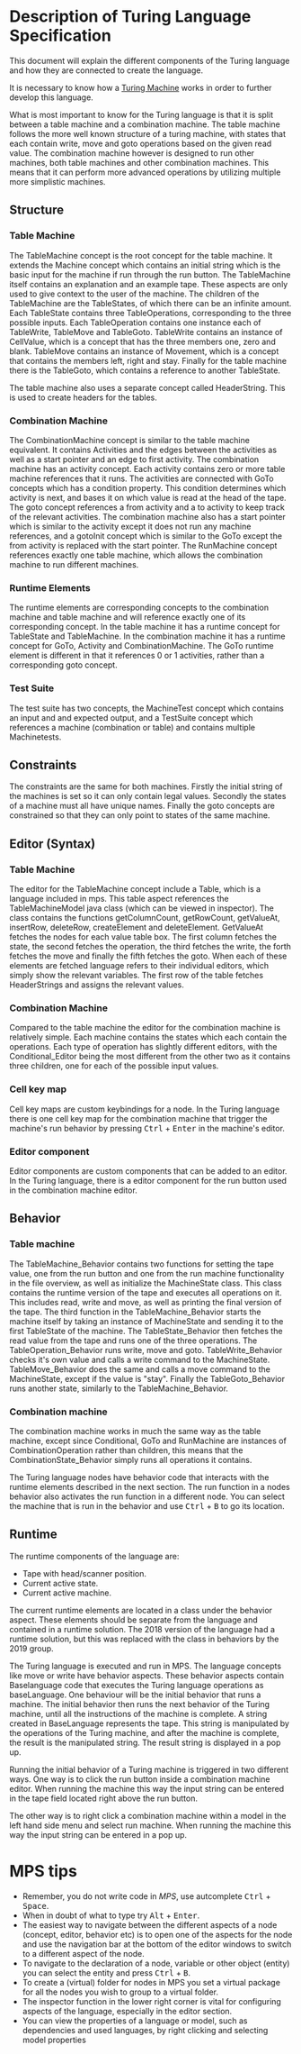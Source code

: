 # Description of Turing Language Specification
This document will explain the different components of the Turing language and how they are connected to create the language.

It is necessary to know how a [Turing Machine](https://en.wikipedia.org/wiki/Turing_machine) works in order to further develop this language.

What is most important to know for the Turing language is that it is split between a table machine and a combination machine.
The table machine follows the more well known structure of a turing machine, with states that each contain write, move and goto operations based on the given read value.
The combination machine however is designed to run other machines, both table machines and other combination machines.
This means that it can perform more advanced operations by utilizing multiple more simplistic machines.

## Structure
### Table Machine
The TableMachine concept is the root concept for the table machine.
It extends the Machine concept which contains an initial string which is the basic input for the machine if run through the run button.
The TableMachine itself contains an explanation and an example tape.
These aspects are only used to give context to the user of the machine.
The children of the TableMachine are the TableStates, of which there can be an infinite amount.
Each TableState contains three TableOperations, corresponding to the three possible inputs.
Each TableOperation contains one instance each of TableWrite, TableMove and TableGoto.
TableWrite contains an instance of CellValue, which is a concept that has the three members one, zero and blank.
TableMove contains an instance of Movement, which is a concept that contains the members left, right and stay.
Finally for the table machine there is the TableGoto, which contains a reference to another TableState.

The table machine also uses a separate concept called HeaderString.
This is used to create headers for the tables.

### Combination Machine
The CombinationMachine concept is similar to the table machine equivalent. It contains Activities and the edges between the activities as well as a start pointer and an edge to first activity.
The combination machine has an activity concept. Each activity contains zero or more table machine references that it runs. The activities are connected with GoTo concepts which has a condition property. 
This condition determines which activity is next, and bases it on which value is read at the head of the tape. The goto concept references a from activity and a to activity to keep track of the relevant activities.
The combination machine also has a start pointer which is similar to the activity except it does not run any machine references, and a gotoInit concept which is similar to the GoTo except the from activity is replaced with the start pointer.
The RunMachine concept references exactly one table machine, which allows the combination machine to run different machines.

### Runtime Elements
The runtime elements are corresponding concepts to the combination machine and table machine and will reference exactly one of its corresponding concept.
In the table machine it has a runtime concept for TableState and TableMachine.
In the combination machine it has a runtime concept for GoTo, Activity and CombinationMachine.
The GoTo runtime element is different in that it references 0 or 1 activities, rather than a corresponding goto concept.

### Test Suite
The test suite has two concepts, the MachineTest concept which contains an input and and expected output, and a TestSuite concept which references a machine (combination or table) and contains multiple Machinetests.


## Constraints
The constraints are the same for both machines.
Firstly the initial string of the machines is set so it can only contain legal values.
Secondly the states of a machine must all have unique names.
Finally the goto concepts are constrained so that they can only point to states of the same machine.

## Editor (Syntax)
### Table Machine
The editor for the TableMachine concept include a Table, which is a language included in mps.
This table aspect references the TableMachineModel java class (which can be viewed in inspector).
The class contains the functions getColumnCount, getRowCount, getValueAt, insertRow, deleteRow, createElement and deleteElement.
GetValueAt fetches the nodes for each value table box.
The first column fetches the state, the second fetches the operation, the third fetches the write, the forth fetches the move and finally the fifth fetches the goto.
When each of these elements are fetched language refers to their individual editors, which simply show the relevant variables.
The first row of the table fetches HeaderStrings and assigns the relevant values.

### Combination Machine
Compared to the table machine the editor for the combination machine is relatively simple.
Each machine contains the states which each contain the operations.
Each type of operation has slightly different editors, with the Conditional_Editor being the most different from the other two as it contains three children, one for each of the possible input values.

### Cell key map
Cell key maps are custom keybindings for a node.
In the Turing language there is one cell key map for the combination machine that trigger the machine's run behavior by pressing <kbd>Ctrl</kbd> + <kbd>Enter</kbd> in the machine's editor.

### Editor component
Editor components are custom components that can be added to an editor.
In the Turing language, there is a editor component for the run button used in the combination machine editor.

## Behavior
### Table machine
The TableMachine_Behavior contains two functions for setting the tape value, one from the run button and one from the run machine functionality in the file overview, as well as initialize the MachineState class.
This class contains the runtime version of the tape and executes all operations on it.
This includes read, write and move, as well as printing the final version of the tape.
The third function in the TableMachine_Behavior starts the machine itself by taking an instance of MachineState and sending it to the first TableState of the machine.
The TableState_Behavior then fetches the read value from the tape and runs one of the three operations.
The TableOperation_Behavior runs write, move and goto.
TableWrite_Behavior checks it's own value and calls a write command to the MachineState.
TableMove_Behavior does the same and calls a move command to the MachineState, except if the value is "stay".
Finally the TableGoto_Behavior runs another state, similarly to the TableMachine_Behavior.

### Combination machine
The combination machine works in much the same way as the table machine, except since Conditional, GoTo and RunMachine are instances of CombinationOperation rather than children,
this means that the CombinationState_Behavior simply runs all operations it contains.

The Turing language nodes have behavior code that interacts with the runtime elements described in the next section.
The run function in a nodes behavior also activates the run function in a different node.
You can select the machine that is run in the behavior and use <kbd>Ctrl</kbd> + <kbd>B</kbd> to go its location.

## Runtime
The runtime components of the language are:
- Tape with head/scanner position.
- Current active state.
- Current active machine.

The current runtime elements are located in a class under the behavior aspect.
These elements should be separate from the language and contained in a runtime solution.
The 2018 version of the language had a runtime solution, but this was replaced with the class in behaviors by the 2019 group.

The Turing language is executed and run in MPS. The language concepts like move or write have behavior aspects.
These behavior aspects contain Baselanguage code that executes the Turing language operations as baseLanguage.
One behaviour will be the initial behavior that runs a machine.
The initial behavior then runs the next behavior of the Turing machine, until all the instructions of the machine is complete.
A string created in BaseLanguage represents the tape.
This string is manipulated by the operations of the Turing machine, and after the machine is complete, the result is the manipulated string.
The result string is displayed in a pop up.

Running the initial behavior of a Turing machine is triggered in two different ways.
One way is to click the run button inside a combination machine editor.
When running the machine this way the input string can be entered in the tape field located right above the run button.

The other way is to right click a combination machine within a model in the left hand side menu and select run machine.
When running the machine this way the input string can be entered in a pop up.

# MPS tips
- Remember, you do not write code in *MPS*, use autcomplete <kbd>Ctrl</kbd> + <kbd>Space</kbd>.
- When in doubt of what to type try <kbd>Alt</kbd> + <kbd>Enter</kbd>.
- The easiest way to navigate between the different aspects of a node (concept, editor, behavior etc) is to open one of the aspects for the node and use the navigation bar at the bottom of the editor windows to switch to a different aspect of the node.
- To navigate to the declaration of a node, variable or other object (entity) you can select the entity and press <kbd>Ctrl</kbd> + <kbd>B</kbd>.
- To create a (virtual) folder for nodes in MPS  you set a virtual package for all the nodes you wish to group to a virtual folder.
- The inspector function in the lower right corner is vital for configuring aspects of the language, especially in the editor section.
- You can view the properties of a language or model, such as dependencies and used languages, by right clicking and selecting model properties